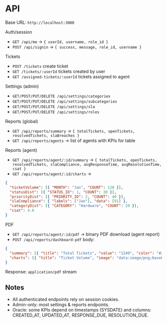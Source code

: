 # API

Base URL: `http://localhost:3000`

Auth/session
- `GET /api/me` → `{ userId, username, role_id }`
- `POST /api/signin` → `{ success, message, role_id, username }`

Tickets
- `POST /tickets` create ticket
- `GET /tickets/:userId` tickets created by user
- `GET /assigned-tickets/:userId` tickets assigned to agent

Settings (admin)
- `GET/POST/PUT/DELETE /api/settings/categories`
- `GET/POST/PUT/DELETE /api/settings/subcategories`
- `GET/POST/PUT/DELETE /api/settings/sla`
- `GET/POST/PUT/DELETE /api/settings/roles`

Reports (global)
- `GET /api/reports/summary` → `{ totalTickets, openTickets, resolvedTickets, slaBreaches }`
- `GET /api/reports/agents` → list of agents with KPIs for table

Reports (agent)
- `GET /api/reports/agent/:id/summary` → `{ totalTickets, openTickets, resolvedTickets, slaCompliance, avgResponseTime, avgResolutionTime, csat }`
- `GET /api/reports/agent/:id/charts` →
```json
{
  "ticketVolume": [{ "MONTH": "Jan", "COUNT": 120 }],
  "statusDist": [{ "STATUS_ID": 1, "COUNT": 30 }],
  "priorityDist": [{ "PRIORITY_ID": 2, "COUNT": 40 }],
  "slaCompliance": { "labels": ["Jan"], "data": [91] },
  "categoryDist": [{ "CATEGORY": "Hardware", "COUNT": 20 }],
  "csat": 4.6
}
```

PDF
- `GET /api/reports/agent/:id/pdf` → binary PDF download (agent report)
- `POST /api/reports/dashboard-pdf` body:
```json
{
  "summary": [{ "title": "Total Tickets", "value": "1249", "color": "#2d7be5" }],
  "charts": [{ "title": "Ticket Volume", "image": "data:image/png;base64,..." }]
}
```
Response: `application/pdf` stream

## Notes
- All authenticated endpoints rely on session cookies.
- Admin-only: most settings & reports endpoints.
- Oracle: some KPIs depend on timestamps (SYSDATE) and columns: CREATED_AT, UPDATED_AT, RESPONSE_DUE, RESOLUTION_DUE. 